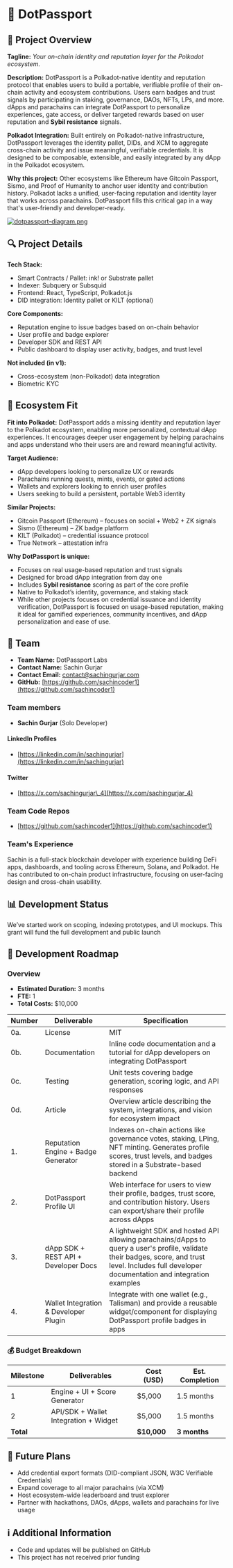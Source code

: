# 📝 DotPassport

## 🌟 Project Overview

**Tagline:**
*Your on-chain identity and reputation layer for the Polkadot ecosystem.*

**Description:**
DotPassport is a Polkadot-native identity and reputation protocol that enables users to build a portable, verifiable profile of their on-chain activity and ecosystem contributions. Users earn badges and trust signals by participating in staking, governance, DAOs, NFTs, LPs, and more. dApps and parachains can integrate DotPassport to personalize experiences, gate access, or deliver targeted rewards based on user reputation and **Sybil resistance** signals.

**Polkadot Integration:**
Built entirely on Polkadot-native infrastructure, DotPassport leverages the identity pallet, DIDs, and XCM to aggregate cross-chain activity and issue meaningful, verifiable credentials. It is designed to be composable, extensible, and easily integrated by any dApp in the Polkadot ecosystem.

**Why this project:**
Other ecosystems like Ethereum have Gitcoin Passport, Sismo, and Proof of Humanity to anchor user identity and contribution history. Polkadot lacks a unified, user-facing reputation and identity layer that works across parachains. DotPassport fills this critical gap in a way that's user-friendly and developer-ready.

[![dotpassport-diagram.png](https://i.postimg.cc/MZ9tJNN1/dotpassport-diagram.png)]()

## 🔍 Project Details

**Tech Stack:**

* Smart Contracts / Pallet: ink! or Substrate pallet
* Indexer: Subquery or Subsquid
* Frontend: React, TypeScript, Polkadot.js
* DID integration: Identity pallet or KILT (optional)

**Core Components:**

* Reputation engine to issue badges based on on-chain behavior
* User profile and badge explorer
* Developer SDK and REST API
* Public dashboard to display user activity, badges, and trust level

**Not included (in v1):**

* Cross-ecosystem (non-Polkadot) data integration
* Biometric KYC

## 🧩 Ecosystem Fit

**Fit into Polkadot:**
DotPassport adds a missing identity and reputation layer to the Polkadot ecosystem, enabling more personalized, contextual dApp experiences. It encourages deeper user engagement by helping parachains and apps understand who their users are and reward meaningful activity.

**Target Audience:**

* dApp developers looking to personalize UX or rewards
* Parachains running quests, mints, events, or gated actions
* Wallets and explorers looking to enrich user profiles
* Users seeking to build a persistent, portable Web3 identity

**Similar Projects:**

* Gitcoin Passport (Ethereum) – focuses on social + Web2 + ZK signals
* Sismo (Ethereum) – ZK badge platform
* KILT (Polkadot) – credential issuance protocol
* True Network – attestation infra

**Why DotPassport is unique:**

* Focuses on real usage-based reputation and trust signals
* Designed for broad dApp integration from day one
* Includes **Sybil resistance** scoring as part of the core profile
* Native to Polkadot’s identity, governance, and staking stack
* While other projects focuses on credential issuance and identity verification, DotPassport is focused on usage-based reputation, making it ideal for gamified experiences, community incentives, and dApp personalization and ease of use.

## 👥 Team

* **Team Name:** DotPassport Labs
* **Contact Name:** Sachin Gurjar
* **Contact Email:** [contact@sachingurjar.com](mailto:contact@sachingurjar.com)
* **GitHub:** [https://github.com/sachincoder1](https://github.com/sachincoder1)

### Team members

* **Sachin Gurjar** (Solo Developer)

#### LinkedIn Profiles

* [https://linkedin.com/in/sachingurjar](https://linkedin.com/in/sachingurjar)

#### Twitter

* [https://x.com/sachingurjar\_4](https://x.com/sachingurjar_4)

### Team Code Repos

* [https://github.com/sachincoder1](https://github.com/sachincoder1)

### Team's Experience

Sachin is a full-stack blockchain developer with experience building DeFi apps, dashboards, and tooling across Ethereum, Solana, and Polkadot. He has contributed to on-chain product infrastructure, focusing on user-facing design and cross-chain usability.

## 📊 Development Status

We’ve started work on scoping, indexing prototypes, and UI mockups. This grant will fund the full development and public launch

## 📅 Development Roadmap

### Overview

* **Estimated Duration:** 3 months
* **FTE:** 1
* **Total Costs:** \$10,000

| Number | Deliverable                           | Specification                                                                                                                                                                                       |
| ------ | ------------------------------------- | --------------------------------------------------------------------------------------------------------------------------------------------------------------------------------------------------- |
| 0a.    | License                               | MIT                                                                                                                                                                                                 |
| 0b.    | Documentation                         | Inline code documentation and a tutorial for dApp developers on integrating DotPassport                                                                                                             |
| 0c.    | Testing                               | Unit tests covering badge generation, scoring logic, and API responses                                                                                                                              |
| 0d.    | Article                               | Overview article describing the system, integrations, and vision for ecosystem impact                                                                                                               |
| 1.     | Reputation Engine + Badge Generator   | Indexes on-chain actions like governance votes, staking, LPing, NFT minting. Generates profile scores, trust levels, and badges stored in a Substrate-based backend                                 |
| 2.     | DotPassport Profile UI                | Web interface for users to view their profile, badges, trust score, and contribution history. Users can export/share their profile across dApps                                                     |
| 3.     | dApp SDK + REST API + Developer Docs  | A lightweight SDK and hosted API allowing parachains/dApps to query a user's profile, validate their badges, score, and trust level. Includes full developer documentation and integration examples |
| 4.     | Wallet Integration & Developer Plugin | Integrate with one wallet (e.g., Talisman) and provide a reusable widget/component for displaying DotPassport profile badges in apps                                                                |

### 💰 Budget Breakdown

| Milestone | Deliverables                          | Cost (USD)   | Est. Completion |
| --------- | ------------------------------------- | ------------ | --------------- |
| 1         | Engine + UI + Score Generator         | \$5,000      | 1.5 months      |
| 2         | API/SDK + Wallet Integration + Widget | \$5,000      | 1.5 months      |
| **Total** |                                       | **\$10,000** | **3 months**    |

## 🔮 Future Plans

* Add credential export formats (DID-compliant JSON, W3C Verifiable Credentials)
* Expand coverage to all major parachains (via XCM)
* Host ecosystem-wide leaderboard and trust explorer
* Partner with hackathons, DAOs, dApps, wallets and parachains for live usage

## ℹ️ Additional Information

* Code and updates will be published on GitHub
* This project has not received prior funding
